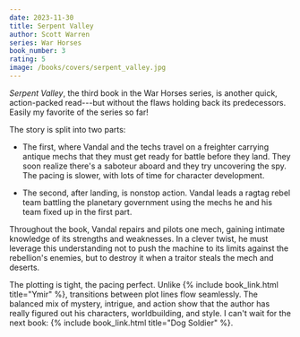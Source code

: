 ```yaml
---
date: 2023-11-30
title: Serpent Valley
author: Scott Warren
series: War Horses
book_number: 3
rating: 5
image: /books/covers/serpent_valley.jpg
---
```


<cite class="book-title">Serpent Valley</cite>, the third book in the War
Horses series, is another quick, action-packed read---but without the flaws
holding back its predecessors. Easily my favorite of the series so far!

The story is split into two parts:

- The first, where Vandal and the techs travel on a freighter carrying antique
  mechs that they must get ready for battle before they land. They soon
  realize there's a saboteur aboard and they try uncovering the spy. The
  pacing is slower, with lots of time for character development.

- The second, after landing, is nonstop action. Vandal leads a ragtag rebel
  team battling the planetary government using the mechs he and his team fixed
  up in the first part.

Throughout the book, Vandal repairs and pilots one mech, gaining intimate
knowledge of its strengths and weaknesses. In a clever twist, he must leverage
this understanding not to push the machine to its limits against the
rebellion's enemies, but to destroy it when a traitor steals the mech and
deserts.

The plotting is tight, the pacing perfect. Unlike {% include book_link.html
title="Ymir" %}, transitions between plot lines flow seamlessly. The balanced
mix of mystery, intrigue, and action show that the author has really figured
out his characters, worldbuilding, and style. I can't wait for the next book:
{% include book_link.html title="Dog Soldier" %}.
